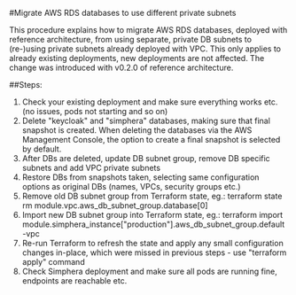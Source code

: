 #Migrate AWS RDS databases to use different private subnets

This procedure explains how to migrate AWS RDS databases, deployed with reference architecture, from using separate, private DB subnets to (re-)using 
private subnets already deployed with VPC. This only applies to already existing deployments, new deployments are not affected.
The change was introduced with v0.2.0 of reference architecture.

##Steps:
1. Check your existing deployment and make sure everything works etc. (no issues, pods not starting and so on)
2. Delete "keycloak" and "simphera" databases, making sure that final snapshot is created. When deleting the databases via the AWS Management Console, the option to create a final snapshot is selected by default.
3. After DBs are deleted, update DB subnet group, remove DB specific subnets and add VPC private subnets
4. Restore DBs from snapshots taken, selecting same configuration options as original DBs (names, VPCs, security groups etc.)
5. Remove old DB subnet group from Terraform state, eg.: terraform state rm module.vpc.aws_db_subnet_group.database[0]
6. Import new DB subnet group into Terraform state, eg.: terraform import module.simphera_instance[\"production\"].aws_db_subnet_group.default <infrastructure name>-vpc
7. Re-run Terraform to refresh the state and apply any small configuration changes in-place, which were missed in previous steps - use "terraform apply" command
8. Check Simphera deployment and make sure all pods are running fine, endpoints are reachable etc.

